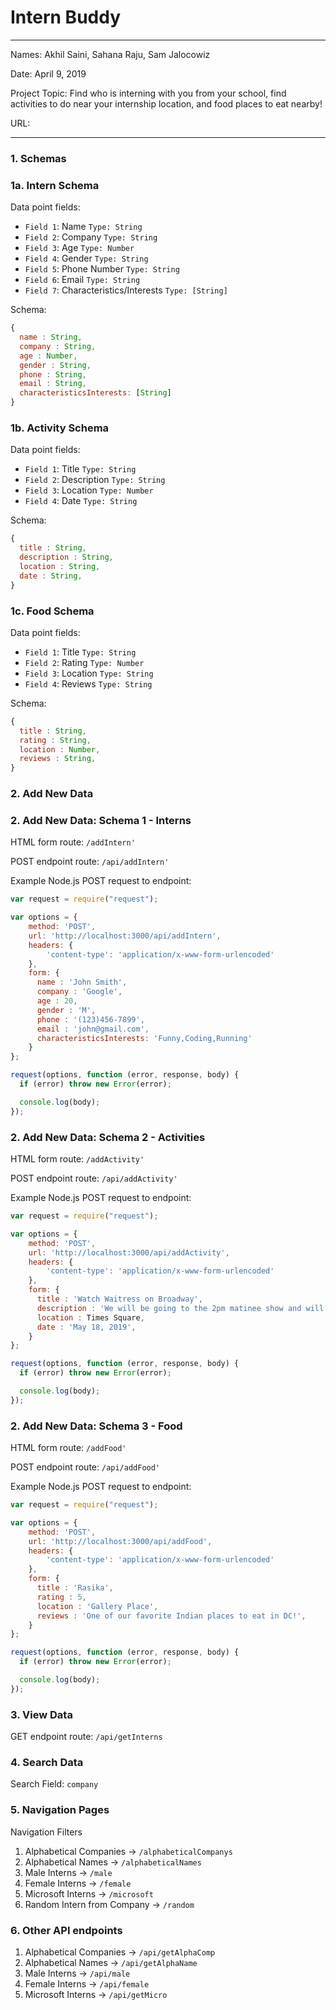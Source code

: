 
# Intern Buddy

---

Names: Akhil Saini, Sahana Raju, Sam Jalocowiz

Date: April 9, 2019

Project Topic: Find who is interning with you from your school, find activities to do
 near your internship location, and food places to eat nearby!

URL:

---


### 1. Schemas

### 1a. Intern Schema

Data point fields:
- `Field 1`: Name                        `Type: String`
- `Field 2`: Company                     `Type: String`
- `Field 3`: Age                         `Type: Number`
- `Field 4`: Gender                      `Type: String`
- `Field 5`: Phone Number                `Type: String`
- `Field 6`: Email                       `Type: String`
- `Field 7`: Characteristics/Interests   `Type: [String]`

Schema:
```javascript
{
  name : String,
  company : String,
  age : Number,
  gender : String,
  phone : String,
  email : String,
  characteristicsInterests: [String]
}
```
### 1b. Activity Schema

Data point fields:
- `Field 1`: Title                       `Type: String`
- `Field 2`: Description                 `Type: String`
- `Field 3`: Location                    `Type: Number`
- `Field 4`: Date                        `Type: String`

Schema:
```javascript
{
  title : String,
  description : String,
  location : String,
  date : String,
}
```
### 1c. Food Schema

Data point fields:
- `Field 1`: Title                       `Type: String`
- `Field 2`: Rating                      `Type: Number`
- `Field 3`: Location                    `Type: String`
- `Field 4`: Reviews                     `Type: String`

Schema:
```javascript
{
  title : String,
  rating : String,
  location : Number,
  reviews : String,
}
```

### 2. Add New Data

### 2. Add New Data: Schema 1 - Interns

HTML form route: `/addIntern'`

POST endpoint route: `/api/addIntern'`

Example Node.js POST request to endpoint:
```javascript
var request = require("request");

var options = {
    method: 'POST',
    url: 'http://localhost:3000/api/addIntern',
    headers: {
        'content-type': 'application/x-www-form-urlencoded'
    },
    form: {
      name : 'John Smith',
      company : 'Google',
      age : 20,
      gender : 'M',
      phone : '(123)456-7899',
      email : 'john@gmail.com',
      characteristicsInterests: 'Funny,Coding,Running'
    }
};

request(options, function (error, response, body) {
  if (error) throw new Error(error);

  console.log(body);
});
```
### 2. Add New Data: Schema 2 - Activities

HTML form route: `/addActivity'`

POST endpoint route: `/api/addActivity'`

Example Node.js POST request to endpoint:
```javascript
var request = require("request");

var options = {
    method: 'POST',
    url: 'http://localhost:3000/api/addActivity',
    headers: {
        'content-type': 'application/x-www-form-urlencoded'
    },
    form: {
      title : 'Watch Waitress on Broadway',
      description : 'We will be going to the 2pm matinee show and will head to shake shack afterwards.',
      location : Times Square,
      date : 'May 18, 2019',
    }
};

request(options, function (error, response, body) {
  if (error) throw new Error(error);

  console.log(body);
});
```
### 2. Add New Data: Schema 3 - Food

HTML form route: `/addFood'`

POST endpoint route: `/api/addFood'`

Example Node.js POST request to endpoint:
```javascript
var request = require("request");

var options = {
    method: 'POST',
    url: 'http://localhost:3000/api/addFood',
    headers: {
        'content-type': 'application/x-www-form-urlencoded'
    },
    form: {
      title : 'Rasika',
      rating : 5,
      location : 'Gallery Place',
      reviews : 'One of our favorite Indian places to eat in DC!',
    }
};

request(options, function (error, response, body) {
  if (error) throw new Error(error);

  console.log(body);
});
```
### 3. View Data

GET endpoint route: `/api/getInterns`

### 4. Search Data

Search Field: `company`

### 5. Navigation Pages

Navigation Filters
1. Alphabetical Companies -> `/alphabeticalCompanys`
2. Alphabetical Names -> `/alphabeticalNames`
3. Male Interns -> `/male`
4. Female Interns -> `/female`
5. Microsoft Interns -> `/microsoft`
6. Random Intern from Company -> `/random`

### 6. Other API endpoints
1. Alphabetical Companies -> `/api/getAlphaComp`
2. Alphabetical Names -> `/api/getAlphaName`
3. Male Interns -> `/api/male`
4. Female Interns -> `/api/female`
5. Microsoft Interns -> `/api/getMicro`
